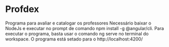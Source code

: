 # Profdex
Programa para avaliar e catalogar os professores
Necessário baixar o NodeJs e executar no prompt de comando npm install -g @angular/cli.
Para executar o programa, basta usar o comando ng serve no terminal do workspace.
O programa está setado para o http://localhost:4200/

